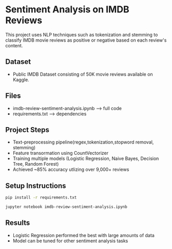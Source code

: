 # Sentiment Analysis on IMDB Reviews

This project uses NLP techniques such as tokenization and stemming to classify IMDB movie reviews as positive or negative based on each review's content.

## Dataset
- Public IMDB Dataset consisting of 50K movie reviews available on Kaggle.

## Files
- imdb-review-sentiment-analysis.ipynb --> full code
- requirements.txt --> dependencies

## Project Steps
- Text-preprocessing pipeline(regex,tokenization,stopword removal, stemming)
- Feature transormation using CountVectorizer
- Training multiple models (Logistic Regression, Naive Bayes, Decision Tree, Random Forest)
- Achieved ~85% accuracy utlizing over 9,000+ reviews


## Setup Instructions
```bash 
pip install -r requirements.txt

jupyter notebook imdb-review-sentiment-analysis.ipynb
```

## Results
- Logistic Regression performed the best with large amounts of data
- Model can be tuned for other sentiment analysis tasks







